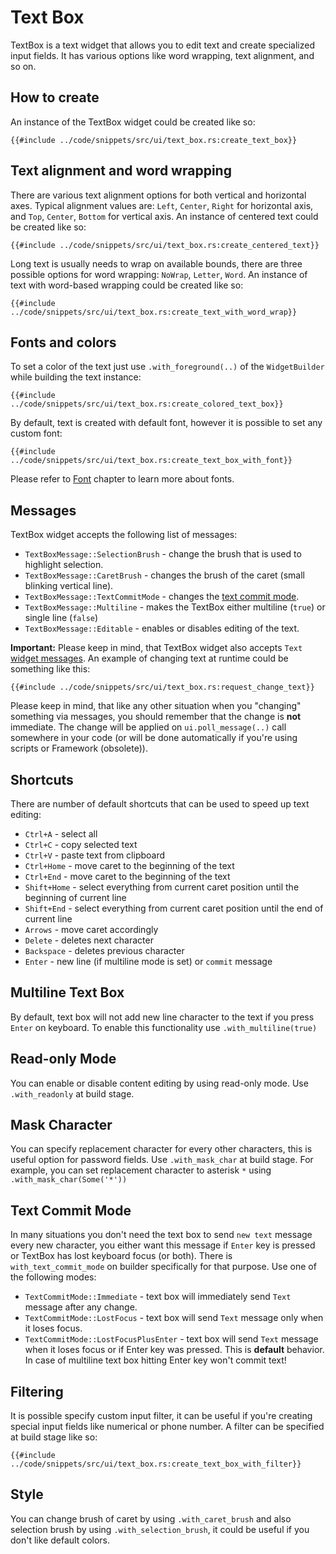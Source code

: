 # Text Box

TextBox is a text widget that allows you to edit text and create specialized input fields. It has various options like 
word wrapping, text alignment, and so on.

## How to create

An instance of the TextBox widget could be created like so:

```rust,no_run
{{#include ../code/snippets/src/ui/text_box.rs:create_text_box}}
```

## Text alignment and word wrapping

There are various text alignment options for both vertical and horizontal axes. Typical alignment values are:
`Left`, `Center`, `Right` for horizontal axis, and `Top`, `Center`, `Bottom` for vertical axis. An instance of
centered text could be created like so:

```rust,no_run
{{#include ../code/snippets/src/ui/text_box.rs:create_centered_text}}
```

Long text is usually needs to wrap on available bounds, there are three possible options for word wrapping:
`NoWrap`, `Letter`, `Word`. An instance of text with word-based wrapping could be created like so:

```rust,no_run
{{#include ../code/snippets/src/ui/text_box.rs:create_text_with_word_wrap}}
```

## Fonts and colors

To set a color of the text just use `.with_foreground(..)` of the `WidgetBuilder` while building the text instance:

```rust,no_run
{{#include ../code/snippets/src/ui/text_box.rs:create_colored_text_box}}
```

By default, text is created with default font, however it is possible to set any custom font:

```rust,no_run
{{#include ../code/snippets/src/ui/text_box.rs:create_text_box_with_font}}
```

Please refer to [Font](font.md) chapter to learn more about fonts.

## Messages

TextBox widget accepts the following list of messages:

- `TextBoxMessage::SelectionBrush` - change the brush that is used to highlight selection.
- `TextBoxMessage::CaretBrush` - changes the brush of the caret (small blinking vertical line).
- `TextBoxMessage::TextCommitMode` - changes the [text commit mode](text_box.md#text-commit-mode).
- `TextBoxMessage::Multiline` - makes the TextBox either multiline (`true`) or single line (`false`)
- `TextBoxMessage::Editable` - enables or disables editing of the text. 

**Important:** Please keep in mind, that TextBox widget also accepts `Text` [widget messages](text.md#messages). An 
example of changing text at runtime could be something like this:

```rust,no_run
{{#include ../code/snippets/src/ui/text_box.rs:request_change_text}}
```

Please keep in mind, that like any other situation when you "changing" something via messages, you should remember
that the change is **not** immediate. The change will be applied on `ui.poll_message(..)` call somewhere in your
code (or will be done automatically if you're using scripts or Framework (obsolete)).

## Shortcuts

There are number of default shortcuts that can be used to speed up text editing:

- `Ctrl+A` - select all
- `Ctrl+C` - copy selected text
- `Ctrl+V` - paste text from clipboard
- `Ctrl+Home` - move caret to the beginning of the text
- `Ctrl+End` - move caret to the beginning of the text
- `Shift+Home` - select everything from current caret position until the beginning of current line
- `Shift+End` - select everything from current caret position until the end of current line
- `Arrows` - move caret accordingly
- `Delete` - deletes next character
- `Backspace` - deletes previous character
- `Enter` - new line (if multiline mode is set) or `commit` message

## Multiline Text Box

By default, text box will not add new line character to the text if you press `Enter` on keyboard. To enable this 
functionality use `.with_multiline(true)`

## Read-only Mode

You can enable or disable content editing by using read-only mode. Use `.with_readonly` at build stage.

## Mask Character

You can specify replacement character for every other characters, this is useful option for password fields. Use 
`.with_mask_char` at build stage. For example, you can set replacement character to asterisk `*` using 
`.with_mask_char(Some('*'))`

## Text Commit Mode

In many situations you don't need the text box to send `new text` message every new character, you either want this 
message if `Enter` key is pressed or TextBox has lost keyboard focus (or both). There is `with_text_commit_mode` on builder 
specifically for that purpose. Use one of the following modes:

- `TextCommitMode::Immediate` - text box will immediately send `Text` message after any change.
- `TextCommitMode::LostFocus` - text box will send `Text` message only when it loses focus.
- `TextCommitMode::LostFocusPlusEnter` - text box will send `Text` message when it loses focus or if Enter key was pressed. 
This is **default** behavior. In case of multiline text box hitting Enter key won't commit text!

## Filtering

It is possible specify custom input filter, it can be useful if you're creating special input fields like numerical or
phone number. A filter can be specified at build stage like so:

```rust,no_run
{{#include ../code/snippets/src/ui/text_box.rs:create_text_box_with_filter}}
```

## Style

You can change brush of caret by using `.with_caret_brush` and also selection brush by using `.with_selection_brush`,
it could be useful if you don't like default colors.